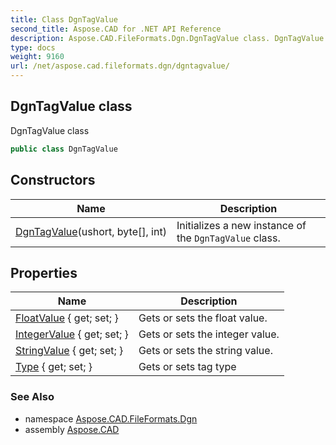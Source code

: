 ```yaml
---
title: Class DgnTagValue
second_title: Aspose.CAD for .NET API Reference
description: Aspose.CAD.FileFormats.Dgn.DgnTagValue class. DgnTagValue class
type: docs
weight: 9160
url: /net/aspose.cad.fileformats.dgn/dgntagvalue/
---
```

## DgnTagValue class

DgnTagValue class

```csharp
public class DgnTagValue
```

## Constructors

| Name | Description |
| --- | --- |
| [DgnTagValue](dgntagvalue/)(ushort, byte[], int) | Initializes a new instance of the `DgnTagValue` class. |

## Properties

| Name | Description |
| --- | --- |
| [FloatValue](../../aspose.cad.fileformats.dgn/dgntagvalue/floatvalue/) { get; set; } | Gets or sets the float value. |
| [IntegerValue](../../aspose.cad.fileformats.dgn/dgntagvalue/integervalue/) { get; set; } | Gets or sets the integer value. |
| [StringValue](../../aspose.cad.fileformats.dgn/dgntagvalue/stringvalue/) { get; set; } | Gets or sets the string value. |
| [Type](../../aspose.cad.fileformats.dgn/dgntagvalue/type/) { get; set; } | Gets or sets tag type |

### See Also

* namespace [Aspose.CAD.FileFormats.Dgn](../../aspose.cad.fileformats.dgn/)
* assembly [Aspose.CAD](../../)



